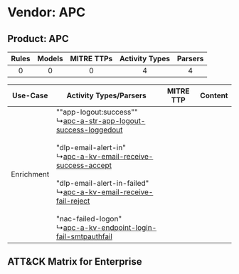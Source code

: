 Vendor: APC
===========
Product: APC
------------
| Rules | Models | MITRE TTPs | Activity Types | Parsers |
|:-----:|:------:|:----------:|:--------------:|:-------:|
|   0   |   0    |     0      |       4        |    4    |

|  Use-Case  | Activity Types/Parsers    | MITRE TTP | Content    |
|:----------:| ---- | --------- | ---- |
| Enrichment |  ""app-logout:success""<br> ↳[apc-a-str-app-logout-success-loggedout](Ps/pC_apcastrapplogoutsuccessloggedout.md)<br><br> "dlp-email-alert-in"<br> ↳[apc-a-kv-email-receive-success-accept](Ps/pC_apcakvemailreceivesuccessaccept.md)<br><br> "dlp-email-alert-in-failed"<br> ↳[apc-a-kv-email-receive-fail-reject](Ps/pC_apcakvemailreceivefailreject.md)<br><br> "nac-failed-logon"<br> ↳[apc-a-kv-endpoint-login-fail-smtpauthfail](Ps/pC_apcakvendpointloginfailsmtpauthfail.md)<br> |    | [](RM/r_m_apc_apc_Enrichment.md) |

ATT&CK Matrix for Enterprise
----------------------------
